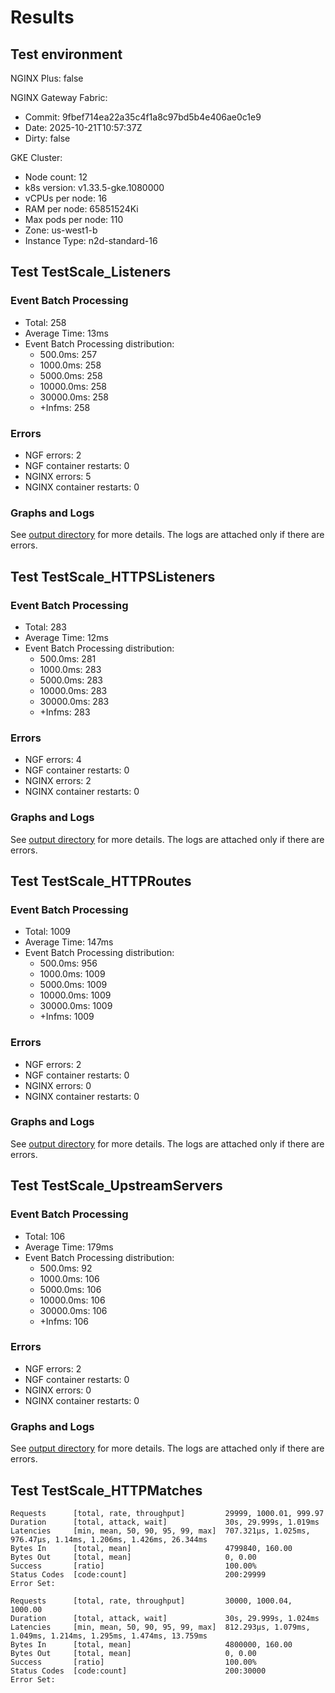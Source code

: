 # Results

## Test environment

NGINX Plus: false

NGINX Gateway Fabric:

- Commit: 9fbef714ea22a35c4f1a8c97bd5b4e406ae0c1e9
- Date: 2025-10-21T10:57:37Z
- Dirty: false

GKE Cluster:

- Node count: 12
- k8s version: v1.33.5-gke.1080000
- vCPUs per node: 16
- RAM per node: 65851524Ki
- Max pods per node: 110
- Zone: us-west1-b
- Instance Type: n2d-standard-16

## Test TestScale_Listeners

### Event Batch Processing

- Total: 258
- Average Time: 13ms
- Event Batch Processing distribution:
	- 500.0ms: 257
	- 1000.0ms: 258
	- 5000.0ms: 258
	- 10000.0ms: 258
	- 30000.0ms: 258
	- +Infms: 258

### Errors

- NGF errors: 2
- NGF container restarts: 0
- NGINX errors: 5
- NGINX container restarts: 0

### Graphs and Logs

See [output directory](./TestScale_Listeners) for more details.
The logs are attached only if there are errors.

## Test TestScale_HTTPSListeners

### Event Batch Processing

- Total: 283
- Average Time: 12ms
- Event Batch Processing distribution:
	- 500.0ms: 281
	- 1000.0ms: 283
	- 5000.0ms: 283
	- 10000.0ms: 283
	- 30000.0ms: 283
	- +Infms: 283

### Errors

- NGF errors: 4
- NGF container restarts: 0
- NGINX errors: 2
- NGINX container restarts: 0

### Graphs and Logs

See [output directory](./TestScale_HTTPSListeners) for more details.
The logs are attached only if there are errors.

## Test TestScale_HTTPRoutes

### Event Batch Processing

- Total: 1009
- Average Time: 147ms
- Event Batch Processing distribution:
	- 500.0ms: 956
	- 1000.0ms: 1009
	- 5000.0ms: 1009
	- 10000.0ms: 1009
	- 30000.0ms: 1009
	- +Infms: 1009

### Errors

- NGF errors: 2
- NGF container restarts: 0
- NGINX errors: 0
- NGINX container restarts: 0

### Graphs and Logs

See [output directory](./TestScale_HTTPRoutes) for more details.
The logs are attached only if there are errors.

## Test TestScale_UpstreamServers

### Event Batch Processing

- Total: 106
- Average Time: 179ms
- Event Batch Processing distribution:
	- 500.0ms: 92
	- 1000.0ms: 106
	- 5000.0ms: 106
	- 10000.0ms: 106
	- 30000.0ms: 106
	- +Infms: 106

### Errors

- NGF errors: 2
- NGF container restarts: 0
- NGINX errors: 0
- NGINX container restarts: 0

### Graphs and Logs

See [output directory](./TestScale_UpstreamServers) for more details.
The logs are attached only if there are errors.

## Test TestScale_HTTPMatches

```text
Requests      [total, rate, throughput]         29999, 1000.01, 999.97
Duration      [total, attack, wait]             30s, 29.999s, 1.019ms
Latencies     [min, mean, 50, 90, 95, 99, max]  707.321µs, 1.025ms, 976.47µs, 1.14ms, 1.206ms, 1.426ms, 26.344ms
Bytes In      [total, mean]                     4799840, 160.00
Bytes Out     [total, mean]                     0, 0.00
Success       [ratio]                           100.00%
Status Codes  [code:count]                      200:29999  
Error Set:
```
```text
Requests      [total, rate, throughput]         30000, 1000.04, 1000.00
Duration      [total, attack, wait]             30s, 29.999s, 1.024ms
Latencies     [min, mean, 50, 90, 95, 99, max]  812.293µs, 1.079ms, 1.049ms, 1.214ms, 1.295ms, 1.474ms, 13.759ms
Bytes In      [total, mean]                     4800000, 160.00
Bytes Out     [total, mean]                     0, 0.00
Success       [ratio]                           100.00%
Status Codes  [code:count]                      200:30000  
Error Set:
```
